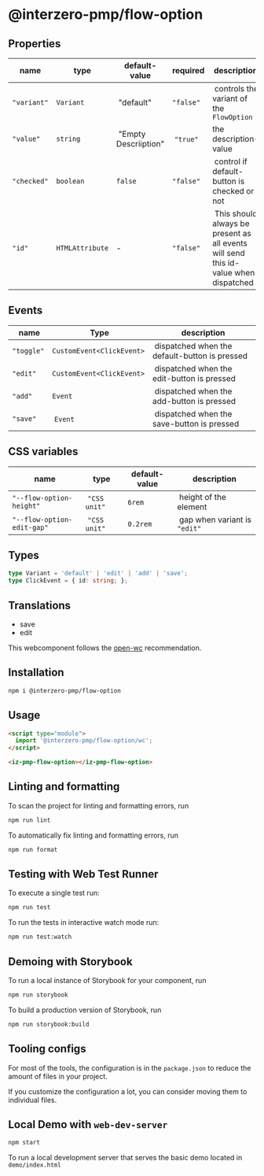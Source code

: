 # @interzero-pmp/flow-option

## Properties
| name | type | default-value | required | description |
|------|------|---------------|----------|-------------|
| `"variant"` | `Variant` | "default" | `"false"` | controls the variant of the `FlowOption` |
| `"value"` | `string`| "Empty Descriiption" | `"true"` | the description-value |
| `"checked"` | `boolean` | `false` | `"false"` | control if default-button is checked or not |
| `"id"` | `HTMLAttribute` | - | `"false"` | This should always be present as all events will send this id-value when dispatched |

## Events 
| name | Type | description |
|-------|------|-------------|
| `"toggle"` | `CustomEvent<ClickEvent>` | dispatched when the default-button is pressed |
| `"edit"` | `CustomEvent<ClickEvent>` | dispatched when the edit-button is pressed |
| `"add"` | `Event` | dispatched when the add-button is pressed |
| `"save"` | `Event` | dispatched when the save-button is pressed |

## CSS variables
| name | type | default-value | description |
|------|------|---------------|-------------|
| `"--flow-option-height"` | `"CSS unit"` | `6rem` | height of the element | 
| `"--flow-option-edit-gap"` | `"CSS unit"` | `0.2rem` | gap when variant is `"edit"` |

## Types
```typescript
type Variant = 'default' | 'edit' | 'add' | 'save';
type ClickEvent = { id: string; };
```

## Translations
- save
- edit 

This webcomponent follows the [open-wc](https://github.com/open-wc/open-wc) recommendation.

## Installation

```bash
npm i @interzero-pmp/flow-option
```

## Usage

```html
<script type="module">
  import '@interzero-pmp/flow-option/wc';
</script>

<iz-pmp-flow-option></iz-pmp-flow-option>
```

## Linting and formatting

To scan the project for linting and formatting errors, run

```bash
npm run lint
```

To automatically fix linting and formatting errors, run

```bash
npm run format
```

## Testing with Web Test Runner

To execute a single test run:

```bash
npm run test
```

To run the tests in interactive watch mode run:

```bash
npm run test:watch
```

## Demoing with Storybook

To run a local instance of Storybook for your component, run

```bash
npm run storybook
```

To build a production version of Storybook, run

```bash
npm run storybook:build
```


## Tooling configs

For most of the tools, the configuration is in the `package.json` to reduce the amount of files in your project.

If you customize the configuration a lot, you can consider moving them to individual files.

## Local Demo with `web-dev-server`

```bash
npm start
```

To run a local development server that serves the basic demo located in `demo/index.html`
